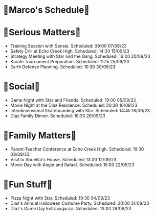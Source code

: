 # 🌙Marco's Schedule🌙
# 🌙Serious Matters🌙
- Training Session with Sensei. Scheduled: 09:00 07/09/23
- Safety Drill at Echo Creek High. Scheduled: 14:30 15/09/23
- Strategy Meeting with Star and the Gang. Scheduled: 16:00 20/09/23
- Karate Tournament Preparation. Scheduled: 11:15 25/09/23
- Earth Defense Planning. Scheduled: 10:30 30/09/23

# 🌙Social🌙
- Game Night with Star and Friends. Scheduled: 19:00 05/09/23
- Movie Night at the Diaz Residence. Scheduled: 20:30 10/09/23
- Interdimensional Skateboarding with Star. Scheduled: 14:45 18/09/23
- Diaz Family Dinner. Scheduled: 18:30 28/09/23

# 🌙Family Matters🌙
- Parent-Teacher Conference at Echo Creek High. Scheduled: 16:30 08/09/23
- Visit to Abuelita's House. Scheduled: 13:00 12/09/23
- Movie Day with Angie and Rafael. Scheduled: 15:00 22/09/23

# 🌙Fun Stuff🌙
- Pizza Night with Star. Scheduled: 19:30 04/09/23
- Diaz's Annual Halloween Costume Party. Scheduled: 20:00 31/09/23
- Diaz's Game Day Extravaganza. Scheduled: 13:00 26/09/23
